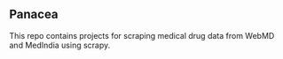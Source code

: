 ## Panacea
 
This repo contains projects for scraping medical drug data from WebMD and MedIndia using scrapy.
